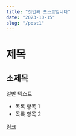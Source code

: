 ```yaml
---
title: "첫번째 포스트임니다"
date: "2023-10-15"
slug: "/post1"
---
```


# 제목

## 소제목

일반 텍스트

- 목록 항목 1
- 목록 항목 2

[링크](https://example.com)
